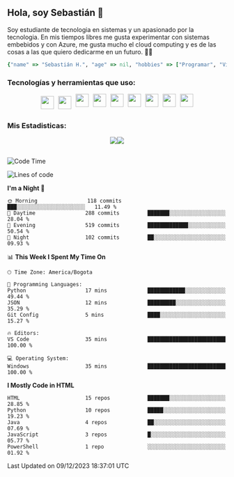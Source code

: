 ## Hola, soy Sebastián 👋

Soy estudiante de tecnologia en sistemas y un apasionado por la tecnologia.
En mis tiempos libres me gusta experimentar con sistemas embebidos y con Azure, me gusta mucho el cloud computing y es de las cosas a las que quiero dedicarme en un futuro. 🚀🌠

```Ruby
{"name" => "Sebastián H.", "age" => nil, "hobbies" => ["Programar", "Videojuegos", "Aprender nuevas cosas"]}
```


### Tecnologías y herramientas que uso: 
<div style="display: flex; flex-direction: row; justify-content: center;">
  <img src="https://cdn.svgporn.com/logos/ruby.svg" width="30px" height="30px" hspace="5" vspace="5"/>
  <img src="https://cdn.svgporn.com/logos/python.svg" width="30px" height="30px" hspace="5" vspace="5"/>
  <img src="https://cdn.svgporn.com/logos/javascript.svg" width="30px" height="30px" hspace="5"/>
    <img src="https://cdn.svgporn.com/logos/vue.svg" width="30px" height="30px" hspace="5"/>
  <img src="https://cdn.svgporn.com/logos/arduino.svg" width="30px" height="30px" hspace="5"/>
<!--   <img src="https://cdn.svgporn.com/logos/raspberry-pi.svg" width="30px" height="30px" hspace="5"/>
  <img src="https://cdn.svgporn.com/logos/google-cloud.svg" width="30px" height="30px" hspace="5"/>
  <img src="https://cdn.svgporn.com/logos/azure-icon.svg" width="30px" height="30px" hspace="5"/> -->
  <img src="https://cdn.svgporn.com/logos/bash-icon.svg" width="30px" height="30px" hspace="5"/>
  <img src="https://cdn.svgporn.com/logos/visual-studio-code.svg" width="30px" height="30px" hspace="5"/>
  <img src="https://cdn.svgporn.com/logos/intellij-idea.svg" width="30px" height="30px" hspace="5"/>
  <img src="https://cdn.svgporn.com/logos/hyper.svg" width="30px" height="30px" hspace="5"/>
</div>


 ### Mis Estadisticas: 
 
 
<div style="display: flex; flex-direction: row; justify-content: center;">
  <img src="https://www.codewars.com/users/Sebas1012/badges/micro"/>
<!--   <img src="https://wakatime.com/badge/user/31bb2cbb-77e5-4675-9c9f-d6e01498f94d.svg"/> -->
  <img src="https://visitor-badge.laobi.icu/badge?page_id=Sebas1012.Sebas1012%22"/>
</div>

<br>

<!--START_SECTION:waka-->
![Code Time](http://img.shields.io/badge/Code%20Time-551%20hrs%2043%20mins-blue)

![Lines of code](https://img.shields.io/badge/From%20Hello%20World%20I%27ve%20Written-136.9%20thousand%20lines%20of%20code-blue)

**I'm a Night 🦉** 

```text
🌞 Morning                118 commits         ███░░░░░░░░░░░░░░░░░░░░░░   11.49 % 
🌆 Daytime                288 commits         ███████░░░░░░░░░░░░░░░░░░   28.04 % 
🌃 Evening                519 commits         █████████████░░░░░░░░░░░░   50.54 % 
🌙 Night                  102 commits         ██░░░░░░░░░░░░░░░░░░░░░░░   09.93 % 
```


📊 **This Week I Spent My Time On** 

```text
🕑︎ Time Zone: America/Bogota

💬 Programming Languages: 
Python                   17 mins             ████████████░░░░░░░░░░░░░   49.44 % 
JSON                     12 mins             █████████░░░░░░░░░░░░░░░░   35.29 % 
Git Config               5 mins              ████░░░░░░░░░░░░░░░░░░░░░   15.27 % 

🔥 Editors: 
VS Code                  35 mins             █████████████████████████   100.00 % 

💻 Operating System: 
Windows                  35 mins             █████████████████████████   100.00 % 
```

**I Mostly Code in HTML** 

```text
HTML                     15 repos            ███████░░░░░░░░░░░░░░░░░░   28.85 % 
Python                   10 repos            █████░░░░░░░░░░░░░░░░░░░░   19.23 % 
Java                     4 repos             ██░░░░░░░░░░░░░░░░░░░░░░░   07.69 % 
JavaScript               3 repos             █░░░░░░░░░░░░░░░░░░░░░░░░   05.77 % 
PowerShell               1 repo              ░░░░░░░░░░░░░░░░░░░░░░░░░   01.92 % 
```




 Last Updated on 09/12/2023 18:37:01 UTC
<!--END_SECTION:waka-->
